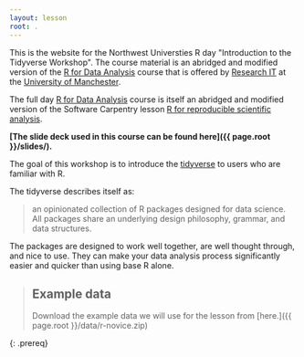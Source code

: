 ```yaml
---
layout: lesson
root: .
---
```


This is the website for the Northwest Universties R day "Introduction to the Tidyverse Workshop".   The course material is an abridged and modified version of the [R for Data Analysis](https://uomresearchit.github.io/r-tidyverse-intro/) course that is offered by [Research IT](http://www.itservices.manchester.ac.uk/research/) at the [University of Manchester](https://www.manchester.ac.uk).

The full day [R for Data Analysis](https://uomresearchit.github.io/r-tidyverse-intro/) course is itself an abridged and modified version of the Software Carpentry lesson [R for reproducible scientific analysis](http://swcarpentry.github.io/r-novice-gapminder).  

**[The slide deck used in this course can be found here]({{ page.root }}/slides/).**


The goal of this workshop is to introduce the [tidyverse](https://www.tidyverse.org) to users who are familiar with R.

The tidyverse describes itself as:

> an opinionated collection of R packages designed for data science. All packages share an underlying design philosophy, grammar, and data structures. 


The packages are designed to work well together, are well thought through, and nice to use.  They can make your data analysis process significantly easier and quicker than using base R alone.

> ## Example data 
>
> 
> Download the example data we will use for the lesson from [here.]({{ page.root }}/data/r-novice.zip)
>
{: .prereq}
